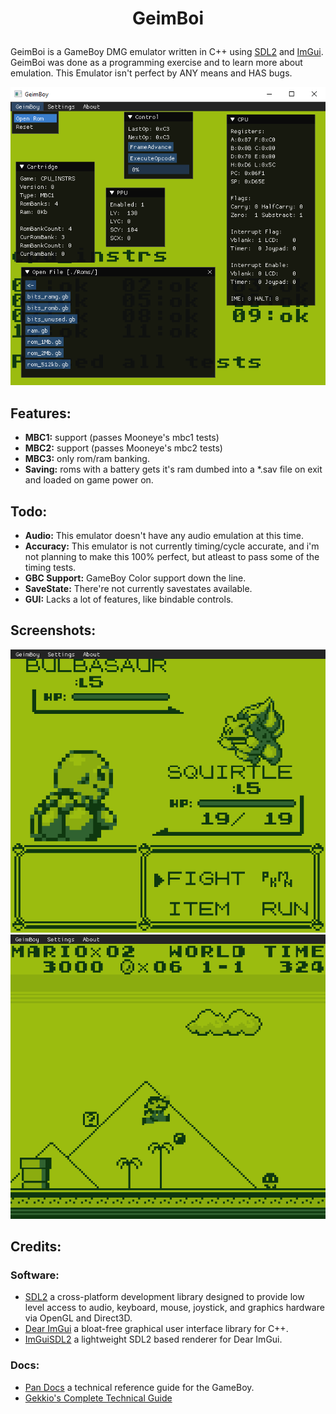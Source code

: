 # <p align=center> GeimBoi
GeimBoi is a GameBoy DMG emulator written in C++ using [SDL2](https://www.libsdl.org/download-2.0.php) and [ImGui](https://github.com/ocornut/imgui). GeimBoi was done as a programming exercise and to learn more about emulation. This Emulator isn't perfect by ANY means and HAS bugs.

![gameboy_ss](pictures/geimboy.png)

## Features:
- **MBC1:** support (passes Mooneye's mbc1 tests)
- **MBC2:** support (passes Mooneye's mbc2 tests)
- **MBC3:** only rom/ram banking.
- **Saving:** roms with a battery gets it's ram dumbed into a *.sav file on exit and loaded on game power on.

## Todo:
- **Audio:** This emulator doesn't have any audio emulation at this time.
- **Accuracy:** This emulator is not currently timing/cycle accurate, and i'm not planning to make this 100% perfect, but atleast to pass some of the timing tests.
- **GBC Support:** GameBoy Color support down the line.
- **SaveState:** There're not currently savestates available.
- **GUI:** Lacks a lot of features, like bindable controls.

## Screenshots:
![pokemonrb_ss](pictures/pokemonrb.png)
![supermarioland_ss](pictures/supermarioland.png)

## Credits:
### Software:
- [SDL2](https://www.libsdl.org/download-2.0.php) a cross-platform development library designed to provide low level access to audio, keyboard, mouse, joystick, and graphics hardware via OpenGL and Direct3D.
- [Dear ImGui](https://github.com/ocornut/imgui) a bloat-free graphical user interface library for C++.
- [ImGuiSDL2](https://github.com/Tyyppi77/imgui_sdl) a lightweight SDL2 based renderer for Dear ImGui.
### Docs:
- [Pan Docs](https://gbdev.io/pandocs/) a technical reference guide for the GameBoy.
- [Gekkio's Complete Technical Guide](https://gekkio.fi/files/gb-docs/gbctr.pdf)